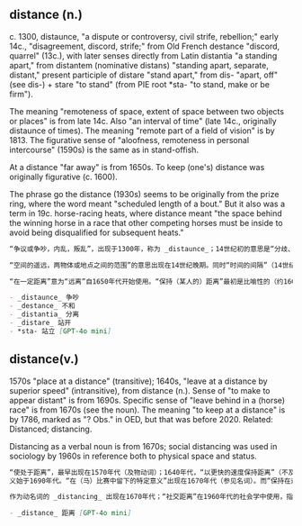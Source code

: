 ## distance (n.)

c. 1300, distaunce, "a dispute or controversy, civil strife, rebellion;" early 14c., "disagreement, discord, strife;" from Old French destance "discord, quarrel" (13c.), with later senses directly from Latin distantia "a standing apart," from distantem (nominative distans) "standing apart, separate, distant," present participle of distare "stand apart," from dis- "apart, off" (see dis-) + stare "to stand" (from PIE root *sta- "to stand, make or be firm").

The meaning "remoteness of space, extent of space between two objects or places" is from late 14c. Also "an interval of time" (late 14c., originally distaunce of times). The meaning "remote part of a field of vision" is by 1813. The figurative sense of "aloofness, remoteness in personal intercourse" (1590s) is the same as in stand-offish.

At a distance "far away" is from 1650s. To keep (one's) distance was originally figurative (c. 1600).

The phrase go the distance (1930s) seems to be originally from the prize ring, where the word meant "scheduled length of a bout." But it also was a term in 19c. horse-racing heats, where distance meant "the space behind the winning horse in a race that other competing horses must be inside to avoid being disqualified for subsequent heats."

```md
“争议或争吵，内乱，叛乱”，出现于1300年，称为 _distaunce_；14世纪初的意思是“分歧、争吵、冲突”，源于古法语 _destance_ “不和、争吵”（13世纪），后来的含义直接来自拉丁语 _distantia_ “分开、隔离”，源于 _distantem_（主格 _distans_）“站在分离的、分开的，遥远的”，是拉丁动词 _distare_ “站开”的现在分词，构成于前缀 _dis-_ “分开、远离”（参见 dis-）+ 动词 _stare_ “站立”（源自印欧语根 *sta- “站立、保持或变得坚固”）。

“空间的遥远，两物体或地点之间的范围”的意思出现在14世纪晚期。同时“时间的间隔”（14世纪晚期，最初为 _distaunce of times_）。而“视野的遥远部分”的含义始于1813年。比喻意义“在个人交往中的冷漠、疏离”（1590年代）与 _stand-offish_ 一词相同。 

“在一定距离”意为“远离”自1650年代开始使用。“保持（某人的）距离”最初是比喻性的（约1600年）。短语 _go the distance_（1930年代）似乎最初源自拳击比赛，意为“比赛的预定长度”。但它在19世纪的赛马比赛中也是一种术语，其中 _distance_ 意指“在比赛中，其他参赛马匹为避免在随后的比赛中被取消资格，必须在赢得比赛的马匹之后的距离内”。

- _distaunce_ 争吵
- _destance_ 不和
- _distantia_ 分离
- _distare_ 站开
- *sta- 站立 [GPT-4o mini]
```

## distance(v.)

1570s "place at a distance" (transitive); 1640s, "leave at a distance by superior speed" (intransitive), from distance (n.). Sense of "to make to appear distant" is from 1690s. Specific sense of "leave behind in a (horse) race" is from 1670s (see the noun). The meaning "to keep at a distance" is by 1786, marked as "? Obs." in OED, but that was before 2020. Related: Distanced; distancing.

Distancing as a verbal noun is from 1670s; social distancing was used in sociology by 1960s in reference both to physical space and status.

```md
“使处于距离”，最早出现在1570年代（及物动词）；1640年代，“以更快的速度保持距离”（不及物动词），均源自名词 _distance_。“使看起来遥远”的含ll
义始于1690年代。“在（马）比赛中留下的特定意义”出现在1670年代（参见名词）。而“保持在远处”的意思是1786年出现，在牛津英语词典中标记为“？过时”，但在2020年之前并未过时。相关词汇有 _Distanced_；_distancing_。

作为动名词的 _distancing_ 出现在1670年代；“社交距离”在1960年代的社会学中使用，指代身体空间和社会地位。

- _distance_ 距离 [GPT-4o mini]
```
